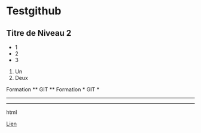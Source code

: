 # Testgithub

## Titre de Niveau 2

+ 1
+ 2
+ 3

1. Un 
2. Deux

Formation ** GIT **
Formation * GIT *

---

---
   html
<html> </html>

[Lien](http://google.fr)


